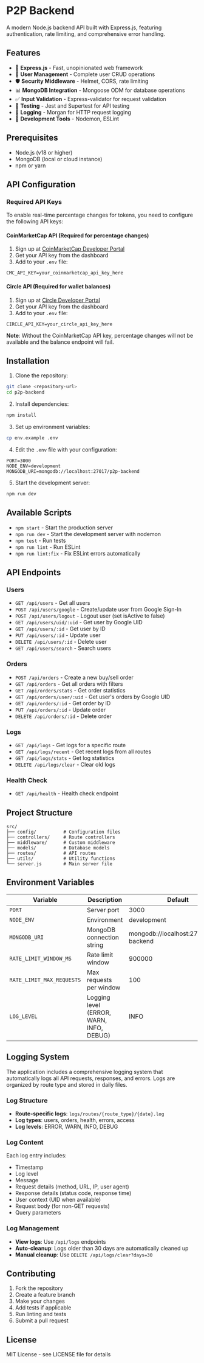 # P2P Backend

A modern Node.js backend API built with Express.js, featuring authentication, rate limiting, and comprehensive error handling.

## Features

- 🚀 **Express.js** - Fast, unopinionated web framework
- 👥 **User Management** - Complete user CRUD operations
- 🛡️ **Security Middleware** - Helmet, CORS, rate limiting
- 📊 **MongoDB Integration** - Mongoose ODM for database operations
- ✅ **Input Validation** - Express-validator for request validation
- 🧪 **Testing** - Jest and Supertest for API testing
- 📝 **Logging** - Morgan for HTTP request logging
- 🔧 **Development Tools** - Nodemon, ESLint

## Prerequisites

- Node.js (v18 or higher)
- MongoDB (local or cloud instance)
- npm or yarn

## API Configuration

### Required API Keys

To enable real-time percentage changes for tokens, you need to configure the following API keys:

#### CoinMarketCap API (Required for percentage changes)
1. Sign up at [CoinMarketCap Developer Portal](https://coinmarketcap.com/api/)
2. Get your API key from the dashboard
3. Add to your `.env` file:
```env
CMC_API_KEY=your_coinmarketcap_api_key_here
```

#### Circle API (Required for wallet balances)
1. Sign up at [Circle Developer Portal](https://developers.circle.com/)
2. Get your API key from the dashboard
3. Add to your `.env` file:
```env
CIRCLE_API_KEY=your_circle_api_key_here
```

**Note**: Without the CoinMarketCap API key, percentage changes will not be available and the balance endpoint will fail.

## Installation

1. Clone the repository:
```bash
git clone <repository-url>
cd p2p-backend
```

2. Install dependencies:
```bash
npm install
```

3. Set up environment variables:
```bash
cp env.example .env
```

4. Edit the `.env` file with your configuration:
```env
PORT=3000
NODE_ENV=development
MONGODB_URI=mongodb://localhost:27017/p2p-backend
```

5. Start the development server:
```bash
npm run dev
```

## Available Scripts

- `npm start` - Start the production server
- `npm run dev` - Start the development server with nodemon
- `npm test` - Run tests
- `npm run lint` - Run ESLint
- `npm run lint:fix` - Fix ESLint errors automatically

## API Endpoints

### Users
- `GET /api/users` - Get all users
- `POST /api/users/google` - Create/update user from Google Sign-In
- `POST /api/users/logout` - Logout user (set isActive to false)
- `GET /api/users/uid/:uid` - Get user by Google UID
- `GET /api/users/:id` - Get user by ID
- `PUT /api/users/:id` - Update user
- `DELETE /api/users/:id` - Delete user
- `GET /api/users/search` - Search users

### Orders
- `POST /api/orders` - Create a new buy/sell order
- `GET /api/orders` - Get all orders with filters
- `GET /api/orders/stats` - Get order statistics
- `GET /api/orders/user/:uid` - Get user's orders by Google UID
- `GET /api/orders/:id` - Get order by ID
- `PUT /api/orders/:id` - Update order
- `DELETE /api/orders/:id` - Delete order

### Logs
- `GET /api/logs` - Get logs for a specific route
- `GET /api/logs/recent` - Get recent logs from all routes
- `GET /api/logs/stats` - Get log statistics
- `DELETE /api/logs/clear` - Clear old logs

### Health Check
- `GET /api/health` - Health check endpoint

## Project Structure

```
src/
├── config/          # Configuration files
├── controllers/     # Route controllers
├── middleware/      # Custom middleware
├── models/          # Database models
├── routes/          # API routes
├── utils/           # Utility functions
└── server.js        # Main server file
```

## Environment Variables

| Variable | Description | Default |
|----------|-------------|---------|
| `PORT` | Server port | 3000 |
| `NODE_ENV` | Environment | development |
| `MONGODB_URI` | MongoDB connection string | mongodb://localhost:27017/p2p-backend |
| `RATE_LIMIT_WINDOW_MS` | Rate limit window | 900000 |
| `RATE_LIMIT_MAX_REQUESTS` | Max requests per window | 100 |
| `LOG_LEVEL` | Logging level (ERROR, WARN, INFO, DEBUG) | INFO |

## Logging System

The application includes a comprehensive logging system that automatically logs all API requests, responses, and errors. Logs are organized by route type and stored in daily files.

### Log Structure
- **Route-specific logs**: `logs/routes/{route_type}/{date}.log`
- **Log types**: users, orders, health, errors, access
- **Log levels**: ERROR, WARN, INFO, DEBUG

### Log Content
Each log entry includes:
- Timestamp
- Log level
- Message
- Request details (method, URL, IP, user agent)
- Response details (status code, response time)
- User context (UID when available)
- Request body (for non-GET requests)
- Query parameters

### Log Management
- **View logs**: Use `/api/logs` endpoints
- **Auto-cleanup**: Logs older than 30 days are automatically cleaned up
- **Manual cleanup**: Use `DELETE /api/logs/clear?days=30`

## Contributing

1. Fork the repository
2. Create a feature branch
3. Make your changes
4. Add tests if applicable
5. Run linting and tests
6. Submit a pull request

## License

MIT License - see LICENSE file for details 